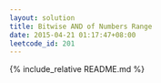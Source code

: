 ```yaml
---
layout: solution
title: Bitwise AND of Numbers Range
date: 2015-04-21 01:17:47+08:00
leetcode_id: 201
---
```

{% include_relative README.md %}
